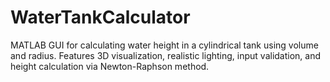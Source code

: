 # WaterTankCalculator
MATLAB GUI for calculating water height in a cylindrical tank using volume and radius. Features 3D visualization, realistic lighting, input validation, and height calculation via Newton-Raphson method.
